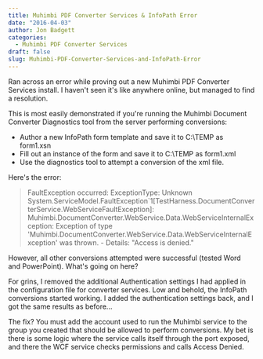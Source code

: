 ```yaml
---
title: Muhimbi PDF Converter Services & InfoPath Error
date: "2016-04-03"
author: Jon Badgett
categories:
  - Muhimbi PDF Converter Services
draft: false
slug: Muhimbi-PDF-Converter-Services-and-InfoPath-Error
---
```


Ran across an error while proving out a new Muhimbi PDF Converter Services
install. I haven't seen it's like anywhere online, but managed to find a
resolution.

<!--more-->

This is most easily demonstrated if you're running the Muhimbi Document
Converter Diagnostics tool from the server performing conversions:

- Author a new InfoPath form template and save it to C:\TEMP as form1.xsn
- Fill out an instance of the form and save it to C:\TEMP as form1.xml
- Use the diagnostics tool to attempt a conversion of the xml file.

Here's the error:

> FaultException occurred: ExceptionType: Unknown
> System.ServiceModel.FaultException`1[TestHarness.DocumentConverterService.WebServiceFaultException]:
> Muhimbi.DocumentConverter.WebService.Data.WebServiceInternalException:
> Exception of type
> 'Muhimbi.DocumentConverter.WebService.Data.WebServiceInternalException' was
> thrown. - Details: "Access is denied."

However, all other conversions attempted were successful (tested Word and
PowerPoint). What's going on here?

For grins, I removed the additional Authentication settings I had applied in the
configuration file for converter services. Low and behold, the InfoPath
conversions started working. I added the authentication settings back, and I got
the same results as before...

The fix? You must add the account used to run the Muhimbi service to the group
you created that should be allowed to perform conversions. My bet is there is
some logic where the service calls itself through the port exposed, and there
the WCF service checks permissions and calls Access Denied.
